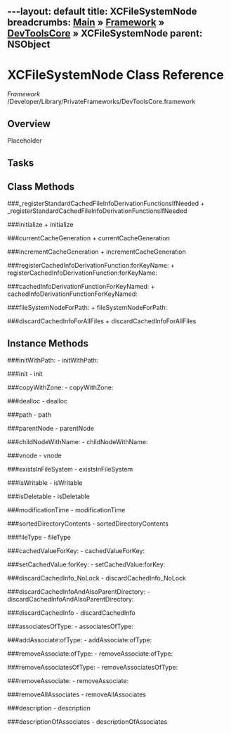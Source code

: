 ---layout: default
title: XCFileSystemNode
breadcrumbs: <a href="/index.html">Main</a> &raquo; <a href="/Frameworks.html">Framework</a> &raquo; <a href="/Frameworks/DevToolsCore.html">DevToolsCore</a> &raquo; XCFileSystemNode
parent: NSObject 
---
# XCFileSystemNode Class Reference

*Framework* /Developer/Library/PrivateFrameworks/DevToolsCore.framework

## Overview

Placeholder

## Tasks

## Class Methods

<a name="+_registerStandardCachedFileInfoDerivationFunctionsIfNeeded"></a>
###_registerStandardCachedFileInfoDerivationFunctionsIfNeeded
    + _registerStandardCachedFileInfoDerivationFunctionsIfNeeded

<a name="+initialize"></a>
###initialize
    + initialize

<a name="+currentCacheGeneration"></a>
###currentCacheGeneration
    + currentCacheGeneration

<a name="+incrementCacheGeneration"></a>
###incrementCacheGeneration
    + incrementCacheGeneration

<a name="+registerCachedInfoDerivationFunction:forKeyName:"></a>
###registerCachedInfoDerivationFunction:forKeyName:
    + registerCachedInfoDerivationFunction:forKeyName:

<a name="+cachedInfoDerivationFunctionForKeyNamed:"></a>
###cachedInfoDerivationFunctionForKeyNamed:
    + cachedInfoDerivationFunctionForKeyNamed:

<a name="+fileSystemNodeForPath:"></a>
###fileSystemNodeForPath:
    + fileSystemNodeForPath:

<a name="+discardCachedInfoForAllFiles"></a>
###discardCachedInfoForAllFiles
    + discardCachedInfoForAllFiles

## Instance Methods

<a name="-initWithPath:"></a>
###initWithPath:
    - initWithPath:

<a name="-init"></a>
###init
    - init

<a name="-copyWithZone:"></a>
###copyWithZone:
    - copyWithZone:

<a name="-dealloc"></a>
###dealloc
    - dealloc

<a name="-path"></a>
###path
    - path

<a name="-parentNode"></a>
###parentNode
    - parentNode

<a name="-childNodeWithName:"></a>
###childNodeWithName:
    - childNodeWithName:

<a name="-vnode"></a>
###vnode
    - vnode

<a name="-existsInFileSystem"></a>
###existsInFileSystem
    - existsInFileSystem

<a name="-isWritable"></a>
###isWritable
    - isWritable

<a name="-isDeletable"></a>
###isDeletable
    - isDeletable

<a name="-modificationTime"></a>
###modificationTime
    - modificationTime

<a name="-sortedDirectoryContents"></a>
###sortedDirectoryContents
    - sortedDirectoryContents

<a name="-fileType"></a>
###fileType
    - fileType

<a name="-cachedValueForKey:"></a>
###cachedValueForKey:
    - cachedValueForKey:

<a name="-setCachedValue:forKey:"></a>
###setCachedValue:forKey:
    - setCachedValue:forKey:

<a name="-discardCachedInfo_NoLock"></a>
###discardCachedInfo_NoLock
    - discardCachedInfo_NoLock

<a name="-discardCachedInfoAndAlsoParentDirectory:"></a>
###discardCachedInfoAndAlsoParentDirectory:
    - discardCachedInfoAndAlsoParentDirectory:

<a name="-discardCachedInfo"></a>
###discardCachedInfo
    - discardCachedInfo

<a name="-associatesOfType:"></a>
###associatesOfType:
    - associatesOfType:

<a name="-addAssociate:ofType:"></a>
###addAssociate:ofType:
    - addAssociate:ofType:

<a name="-removeAssociate:ofType:"></a>
###removeAssociate:ofType:
    - removeAssociate:ofType:

<a name="-removeAssociatesOfType:"></a>
###removeAssociatesOfType:
    - removeAssociatesOfType:

<a name="-removeAssociate:"></a>
###removeAssociate:
    - removeAssociate:

<a name="-removeAllAssociates"></a>
###removeAllAssociates
    - removeAllAssociates

<a name="-description"></a>
###description
    - description

<a name="-descriptionOfAssociates"></a>
###descriptionOfAssociates
    - descriptionOfAssociates

